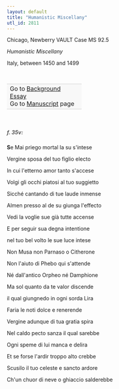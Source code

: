 ```yaml
---
layout: default
title: "Humanistic Miscellany"
utl_id: 2811
---
```



Chicago, Newberry VAULT Case MS 92.5


*Humanistic Miscellany*


Italy, between 1450 and 1499


 

<table border="0.5" cellpadding="1" cellspacing="1" style="width: 200px; background-color:#F8F8F8;"><tbody style="border-color:#ccc"><tr style="border-color:#ccc"><td>Go to <a href="{{ site.baseurl }}/essay/020" target="_blank">Background Essay</a><br />
			Go to <a href="{{ site.baseurl }}/www/record.html?id=020" target="_blank">Manuscript</a> page</td>
</tr></tbody></table>
 


<h5 style="color:#555;">f. 35v:</h5>

**S**e Mai priego mortal la su s'intese


Vergine sposa del tuo figlio electo


In cui l'etterno amor tanto s'accese


Volgi gli occhi piatosi al tuo suggietto


Sicché cantando di tue laude inmense


Almen presso al de su giunga l'effecto


Vedi la voglie sue già tutte accense


E per seguir sua degna intentione


nel tuo bel volto le sue luce intese


Non Musa non Parnaso o Citherone


Non l'aiuto di Phebo qui s'attende


Né dall'antico Orpheo né Damphione


Ma sol quanto da te valor discende


il qual giungnedo in ogni sorda Lira


Faria le noti dolce e renerende


Vergine adunque di tua gratia spira


Nel caldo pecto sanza il qual sarebbe


Ogni speme di lui manca e delira


Et se forse l'ardir troppo alto crebbe


Scusilo il tuo celeste e sancto ardore


Ch'un chuor di neve o ghiaccio salderebbe

